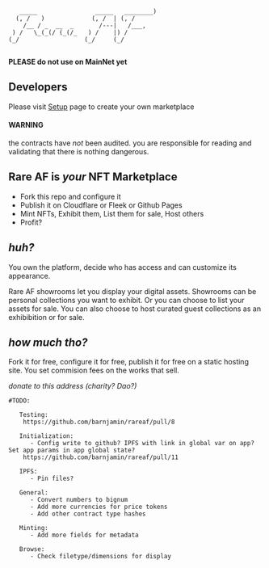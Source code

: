 ```

   _____                _____   ________) 
  (, /   )             (, /  | (, /       
    /__ / _  __  _       /---|   /___,    
 ) /   \_(_(/ (_(/_   ) /    |) /         
(_/                  (_/     (_/          
                                          

```

**PLEASE do not use on MainNet yet**

## Developers
Please visit  [Setup](https://github.com/barnjamin/rareaf/wiki/Setup) page to create your own marketplace

#### WARNING #####
the contracts have _not_ been audited. you are responsible for reading and validating that there is nothing dangerous.


Rare AF is _your_ NFT Marketplace
----------------------------------

- Fork this repo and configure it
- Publish it on Cloudflare or Fleek or Github Pages
- Mint NFTs, Exhibit them, List them for sale, Host others
- Profit?


*huh?*
------

You own the platform, decide who has access and can customize its appearance. 

Rare AF showrooms let you display your digital assets.  Showrooms can be personal collections you want to exhibit. Or you can choose to list your assets for sale. You can also choose to host curated guest collections as an exhibibition or for sale. 


*how much tho?*
---------------

Fork it for free, configure it for free, publish it for free on a static hosting site. You set commision fees on the works that sell.


*donate to this address (charity? Dao?)*



```
#TODO:

   Testing: 
	https://github.com/barnjamin/rareaf/pull/8

   Initialization:
      - Config write to github? IPFS with link in global var on app? Set app params in app global state?
	https://github.com/barnjamin/rareaf/pull/11

   IPFS:
      - Pin files?

   General:
      - Convert numbers to bignum
      - Add more currencies for price tokens
      - Add other contract type hashes

   Minting:
      - Add more fields for metadata

   Browse:
      - Check filetype/dimensions for display

```

